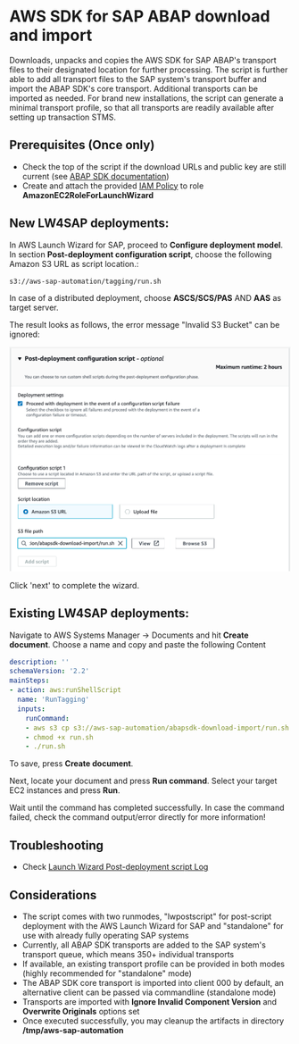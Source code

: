 # AWS SDK for SAP ABAP download and import

Downloads, unpacks and copies the AWS SDK for SAP ABAP's transport files to their designated location for further processing.
The script is further able to add all transport files to the SAP system's transport buffer and import the ABAP SDK's core
transport. Additional transports can be imported as needed. For brand new installations, the script can generate a minimal 
transport profile, so that all transports are readily available after setting up transaction STMS. 

## Prerequisites (Once only)

- Check the top of the script if the download URLs and public key are still current (see [ABAP SDK documentation](https://docs.aws.amazon.com/sdk-for-sapabap/latest/developer-guide/installation.html))
- Create and attach the provided [IAM Policy](iam_policy.json) to role **AmazonEC2RoleForLaunchWizard**

## New LW4SAP deployments:

In AWS Launch Wizard for SAP, proceed to **Configure deployment model**. 
In section **Post-deployment configuration script**, choose the following Amazon S3 URL as script location.:

```bash
s3://aws-sap-automation/tagging/run.sh
```

In case of a distributed deployment, choose **ASCS/SCS/PAS** AND **AAS** as target server. 

The result looks as follows, the error message "Invalid S3 Bucket" can be ignored:

![image](lw_post_script.png)

Click 'next' to complete the wizard.

## Existing LW4SAP deployments:

Navigate to AWS Systems Manager → Documents and hit **Create document**. Choose a name and copy and paste the following Content

```yml
description: ''
schemaVersion: '2.2'
mainSteps:
- action: aws:runShellScript
  name: 'RunTagging'
  inputs:
    runCommand:
    - aws s3 cp s3://aws-sap-automation/abapsdk-download-import/run.sh ./ --region eu-central-1
    - chmod +x run.sh
    - ./run.sh
```

To save, press **Create document**.  

Next, locate your document and press **Run command**. Select your target EC2 instances and press **Run**.

Wait until the command has completed successfully. In case the command failed, check the command output/error directly for more information!

## Troubleshooting

- Check [Launch Wizard Post-deployment script Log](https://docs.aws.amazon.com/launchwizard/latest/userguide/launch-wizard-sap-troubleshooting.html#launch-wizard-sap-troubleshooting-scripts)

## Considerations

- The script comes with two runmodes, "lwpostscript" for post-script deployment with the AWS Launch Wizard for SAP and "standalone" for use with already fully operating SAP systems
- Currently, all ABAP SDK transports are added to the SAP system's transport queue, which means 350+ individual transports
- If available, an existing transport profile can be provided in both modes (highly recommended for "standalone" mode)
- The ABAP SDK core transport is imported into client 000 by default, an alternative client can be passed via commandline (standalone mode)
- Transports are imported with **Ignore Invalid Component Version** and **Overwrite Originals** options set
- Once executed successfully, you may cleanup the artifacts in directory **/tmp/aws-sap-automation**

